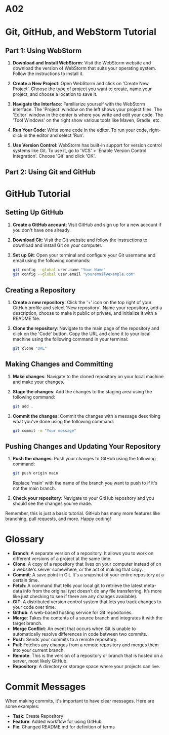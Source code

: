 # A02
# Git, GitHub, and WebStorm Tutorial

## Part 1: Using WebStorm

1. **Download and Install WebStorm**: Visit the WebStorm website and download the version of WebStorm that suits your operating system. Follow the instructions to install it.

2. **Create a New Project**: Open WebStorm and click on 'Create New Project'. Choose the type of project you want to create, name your project, and choose a location to save it.

3. **Navigate the Interface**: Familiarize yourself with the WebStorm interface. The 'Project' window on the left shows your project files. The 'Editor' window in the center is where you write and edit your code. The 'Tool Windows' on the right show various tools like Maven, Gradle, etc.

4. **Run Your Code**: Write some code in the editor. To run your code, right-click in the editor and select 'Run'.

5. **Use Version Control**: WebStorm has built-in support for version control systems like Git. To use it, go to 'VCS' > 'Enable Version Control Integration'. Choose 'Git' and click 'OK'.

## Part 2: Using Git and GitHub
# GitHub Tutorial

## Setting Up GitHub

1. **Create a GitHub account**: Visit GitHub and sign up for a new account if you don't have one already.

2. **Download Git**: Visit the Git website and follow the instructions to download and install Git on your computer.

3. **Set up Git**: Open your terminal and configure your Git username and email using the following commands:
    ```bash
    git config --global user.name "Your Name"
    git config --global user.email "youremail@example.com"
    ```

## Creating a Repository

1. **Create a new repository**: Click the '+' icon on the top right of your GitHub profile and select 'New repository'. Name your repository, add a description, choose to make it public or private, and initialize it with a README file.

2. **Clone the repository**: Navigate to the main page of the repository and click on the 'Code' button. Copy the URL and clone it to your local machine using the following command in your terminal:
    ```bash
    git clone "URL"
    ```

## Making Changes and Committing

1. **Make changes**: Navigate to the cloned repository on your local machine and make your changes.

2. **Stage the changes**: Add the changes to the staging area using the following command:
    ```bash
    git add .
    ```

3. **Commit the changes**: Commit the changes with a message describing what you've done using the following command:
    ```bash
    git commit -m "Your message"
    ```

## Pushing Changes and Updating Your Repository

1. **Push the changes**: Push your changes to GitHub using the following command:
    ```bash
    git push origin main
    ```
    Replace 'main' with the name of the branch you want to push to if it's not the main branch.

2. **Check your repository**: Navigate to your GitHub repository and you should see the changes you've made.

Remember, this is just a basic tutorial. GitHub has many more features like branching, pull requests, and more. Happy coding!



# Glossary

- **Branch**: A separate version of a repository. It allows you to work on different versions of a project at the same time.
- **Clone**: A copy of a repository that lives on your computer instead of on a website's server somewhere, or the act of making that copy.
- **Commit**: A save point in Git. It's a snapshot of your entire repository at a certain time.
- **Fetch**: A command that tells your local git to retrieve the latest meta-data info from the original (yet doesn’t do any file transferring. It’s more like just checking to see if there are any changes available).
- **GIT**: A distributed version control system that lets you track changes to your code over time.
- **Github**: A web-based hosting service for Git repositories.
- **Merge**: Takes the contents of a source branch and integrates it with the target branch.
- **Merge Conflict**: An event that occurs when Git is unable to automatically resolve differences in code between two commits.
- **Push**: Sends your commits to a remote repository.
- **Pull**: Fetches any changes from a remote repository and merges them into your current branch.
- **Remote**: This is the version of a repository or branch that is hosted on a server, most likely GitHub. 
- **Repository**: A directory or storage space where your projects can live.

# Commit Messages

When making commits, it's important to have clear messages. Here are some examples:

- **Task**: Create Repository
- **Feature**: Added workflow for using GitHub
- **Fix**: Changed README.md for definition of terms
